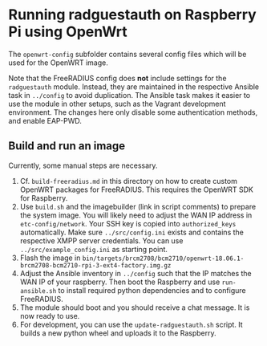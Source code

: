 # Running radguestauth on Raspberry Pi using OpenWrt

The `openwrt-config` subfolder contains several config files which will be used for
the OpenWRT image.

Note that the FreeRADIUS config does **not** include settings for the `radguestauth`
module. Instead, they are maintained in the respective Ansible task in `../config` to
avoid duplication. The Ansible task makes it easier to use the module in other setups, such as the
Vagrant development environment.
The changes here only disable some authentication methods, and enable EAP-PWD.

## Build and run an image

Currently, some manual steps are necessary.

1. Cf. `build-freeradius.md` in this directory on how to create
   custom OpenWRT packages for FreeRADIUS. This requires the OpenWRT SDK for
   Raspberry.
2. Use `build.sh` and the imagebuilder (link in script comments) to prepare the
   system image. You will likely need to adjust the WAN IP address in
   `etc-config/network`. Your SSH key is copied into `authorized_keys` automatically.
   Make sure `../src/config.ini` exists and contains the respective XMPP server credentials. You can use
   `../src/example_config.ini` as starting point.
3. Flash the image in `bin/targets/brcm2708/bcm2710/openwrt-18.06.1-brcm2708-bcm2710-rpi-3-ext4-factory.img.gz`
4. Adjust the Ansible inventory in `../config` such that the IP matches the
   WAN IP of your raspberry. Then boot the Raspberry and use `run-ansible.sh`
   to install required python dependencies and to configure FreeRADIUS.
5. The module should boot and you should receive a chat message. It is now ready to use.
6. For development, you can use the `update-radguestauth.sh` script. It builds a new python wheel and uploads it to the Raspberry.